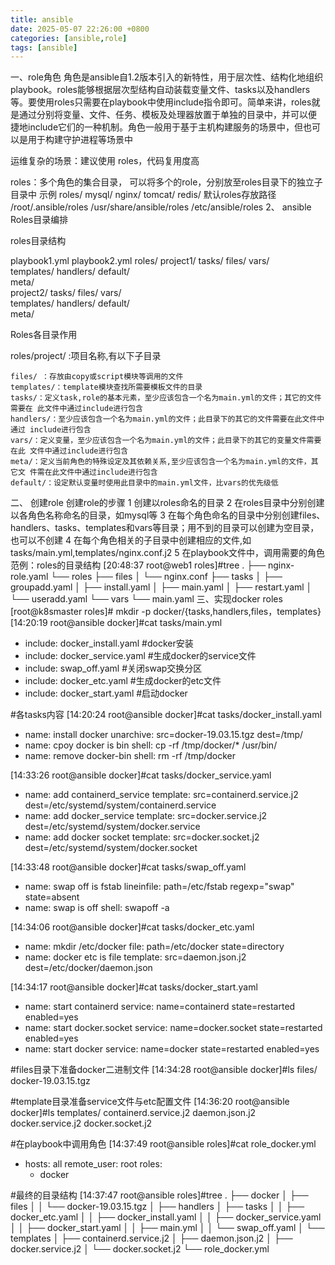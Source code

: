 ```yaml
---
title: ansible
date: 2025-05-07 22:26:00 +0800
categories: [ansible,role]
tags: [ansible]
---
```


一、role角色
角色是ansible自1.2版本引入的新特性，用于层次性、结构化地组织playbook。roles能够根据层次型结构自动装载变量文件、tasks以及handlers等。要使用roles只需要在playbook中使用include指令即可。简单来讲，roles就是通过分别将变量、文件、任务、模板及处理器放置于单独的目录中，并可以便 捷地include它们的一种机制。角色一般用于基于主机构建服务的场景中，但也可以是用于构建守护进程等场景中

运维复杂的场景：建议使用 roles，代码复用度高

roles：多个角色的集合目录， 可以将多个的role，分别放至roles目录下的独立子目录中
示例
roles/
  mysql/
  nginx/
  tomcat/
  redis/
默认roles存放路径
/root/.ansible/roles
/usr/share/ansible/roles
/etc/ansible/roles
2、 ansible Roles目录编排

roles目录结构

playbook1.yml
playbook2.yml
roles/
 project1/
   tasks/
   files/
   vars/       
   templates/
   handlers/
   default/    
   meta/       
 project2/
   tasks/
   files/
   vars/       
   templates/
   handlers/
   default/    
   meta/
   
Roles各目录作用

roles/project/ :项目名称,有以下子目录

    files/ ：存放由copy或script模块等调用的文件
    templates/：template模块查找所需要模板文件的目录
    tasks/：定义task,role的基本元素，至少应该包含一个名为main.yml的文件；其它的文件需要在 此文件中通过include进行包含
    handlers/：至少应该包含一个名为main.yml的文件；此目录下的其它的文件需要在此文件中通过 include进行包含
    vars/：定义变量，至少应该包含一个名为main.yml的文件；此目录下的其它的变量文件需要在此 文件中通过include进行包含
    meta/：定义当前角色的特殊设定及其依赖关系,至少应该包含一个名为main.yml的文件，其它文 件需在此文件中通过include进行包含
    default/：设定默认变量时使用此目录中的main.yml文件，比vars的优先级低
二、 创建role
创建role的步骤
1 创建以roles命名的目录
2 在roles目录中分别创建以各角色名称命名的目录，如mysql等
3 在每个角色命名的目录中分别创建files、handlers、tasks、templates和vars等目录；用不到的目录可以创建为空目录，也可以不创建
4 在每个角色相关的子目录中创建相应的文件,如 tasks/main.yml,templates/nginx.conf.j2
5 在playbook文件中，调用需要的角色
范例：roles的目录结构
[20:48:37 root@web1 roles]#tree 
.
├── nginx-role.yaml
└── roles
    ├── files
    │   └── nginx.conf
    ├── tasks
    │   ├── groupadd.yaml
    │   ├── install.yaml
    │   ├── main.yaml
    │   ├── restart.yaml
    │   └── useradd.yaml
    └── vars
        └── main.yaml
三、实现docker roles
[root@k8smaster roles]# mkdir -p docker/{tasks,handlers,files，templates}
[14:20:19 root@ansible docker]#cat tasks/main.yml 
- include: docker_install.yaml   #docker安装
- include: docker_service.yaml   #生成docker的service文件
- include: swap_off.yaml         #关闭swap交换分区
- include: docker_etc.yaml       #生成docker的etc文件
- include: docker_start.yaml     #启动docker

#各tasks内容
[14:20:24 root@ansible docker]#cat tasks/docker_install.yaml 
- name: install docker
  unarchive: src=docker-19.03.15.tgz dest=/tmp/
- name: cpoy docker is bin
  shell: cp -rf /tmp/docker/* /usr/bin/
- name: remove docker-bin
  shell: rm -rf /tmp/docker
  
[14:33:26 root@ansible docker]#cat tasks/docker_service.yaml 
- name: add containerd_service
  template: src=containerd.service.j2 dest=/etc/systemd/system/containerd.service
- name: add docker_service
  template: src=docker.service.j2 dest=/etc/systemd/system/docker.service 
- name: add docker socket
  template: src=docker.socket.j2 dest=/etc/systemd/system/docker.socket
  
[14:33:48 root@ansible docker]#cat tasks/swap_off.yaml 
- name: swap off is fstab
  lineinfile: path=/etc/fstab regexp="swap" state=absent
- name: swap is off
  shell: swapoff -a
  
[14:34:06 root@ansible docker]#cat tasks/docker_etc.yaml 
- name: mkdir /etc/docker
  file: path=/etc/docker state=directory
- name: docker etc is file
  template: src=daemon.json.j2 dest=/etc/docker/daemon.json
  
[14:34:17 root@ansible docker]#cat tasks/docker_start.yaml 
- name: start containerd
  service: name=containerd state=restarted enabled=yes
- name: start docker.socket
  service: name=docker.socket state=restarted enabled=yes
- name: start docker
  service: name=docker state=restarted enabled=yes

#files目录下准备docker二进制文件
[14:34:28 root@ansible docker]#ls files/
docker-19.03.15.tgz

#template目录准备service文件与etc配置文件
[14:36:20 root@ansible docker]#ls templates/
containerd.service.j2  daemon.json.j2  docker.service.j2  docker.socket.j2

#在playbook中调用角色
[14:37:49 root@ansible roles]#cat role_docker.yml 
- hosts: all
  remote_user: root
  roles:
    - docker
    
#最终的目录结构
[14:37:47 root@ansible roles]#tree 
.
├── docker
│   ├── files
│   │   └── docker-19.03.15.tgz
│   ├── handlers
│   ├── tasks
│   │   ├── docker_etc.yaml
│   │   ├── docker_install.yaml
│   │   ├── docker_service.yaml
│   │   ├── docker_start.yaml
│   │   ├── main.yml
│   │   └── swap_off.yaml
│   └── templates
│       ├── containerd.service.j2
│       ├── daemon.json.j2
│       ├── docker.service.j2
│       └── docker.socket.j2
└── role_docker.yml
